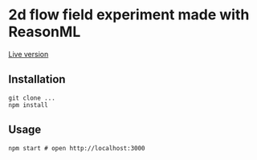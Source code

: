 # 2d flow field experiment made with ReasonML

[Live version](http://szymonkaliski.github.io/reasonml-flow-field-exp)

## Installation

```
git clone ...
npm install
```

## Usage

```
npm start # open http://localhost:3000
```

